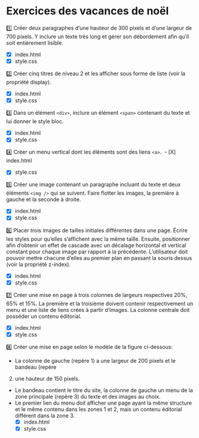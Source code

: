 Exercices des vacances de noël
==============================
:one: Créer deux paragraphes d’une hauteur de 300 pixels et d’une largeur de 700 pixels. Y inclure un texte très long et gérer son débordement afin qu’il soit entièrement lisible.
  - [X] index.html
  - [X] style.css

:two: Créer cinq titres de niveau 2 et les afficher sous forme de liste (voir la propriété display).
  - [X] index.html
  - [X] style.css

:three: Dans un élément `<div>`, inclure un élément `<span>` contenant du texte et lui
donner le style bloc.
  - [X] index.html
  - [X] style.css

:four: Créer un menu vertical dont les éléments sont des liens `<a>`.
  - [X] index.html
  - [X] style.css

:five: Créer une image contenant un paragraphe incluant du texte et deux éléments `<img />` qui se suivent. Faire flotter les images, la première à gauche et la seconde à droite.
  - [X] index.html
  - [X] style.css

:six: Placer trois images de tailles initiales différentes dans une page. Écrire les styles pour qu’elles s’affichent avec la même taille. Ensuite, positionner afin d’obtenir un effet de cascade avec un décalage horizontal et vertical constant pour chaque image par rapport à la précédente. L’utilisateur doit pouvoir mettre chacune d’elles au premier plan en passant la souris dessus (voir la propriété z-index).
  - [X] index.html
  - [X] style.css

:seven: Créer une mise en page à trois colonnes de largeurs respectives 20%, 65% et 15%. La première et la troisième doivent contenir respectivement un menu et une liste de liens crées à partir d’images. La colonne centrale doit posséder un contenu éditorial.
  - [X] index.html
  - [X] style.css
  
:eight: Créer une mise en page selon le modèle de la figure ci-dessous:
- La colonne de gauche (repère 1) a une largeur de 200 pixels et le bandeau (repère
2) une hauteur de 150 pixels.
- Le bandeau contient le titre du site, la colonne de gauche un menu de la zone principale (repère 3) du texte et des images au choix.
- Le premier lien du menu doit afficher une page ayant la même structure et le même contenu dans les zones 1 et 2, mais un contenu éditorial différent dans la zone 3.
  - [X] index.html
  - [X] style.css
